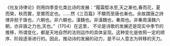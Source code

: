 《社友诗律论》则用四季变化类比诗的发展：“履霜堅冰至,天之漸也,春而花，夏而榮，秋而實，至實而定也。……然《三百篇》不驟而至唐也漸也。余故謂唐之詩律非舫于唐也，六朝也。非六朝也，漢魏也。非漢魏也，秦周也。非秦周漢魏六朝，亦非唐之力也,天也。”（1704）在这里， 不论是诗歌的发展还是现实中季节的推移，所谓变化，都是天地自然的法则运作的具体呈现。这种变化是依照一定的顺序、阶段逐渐进行的。因此，推动诗的发展的动力，是不以人意志为转移的天力。